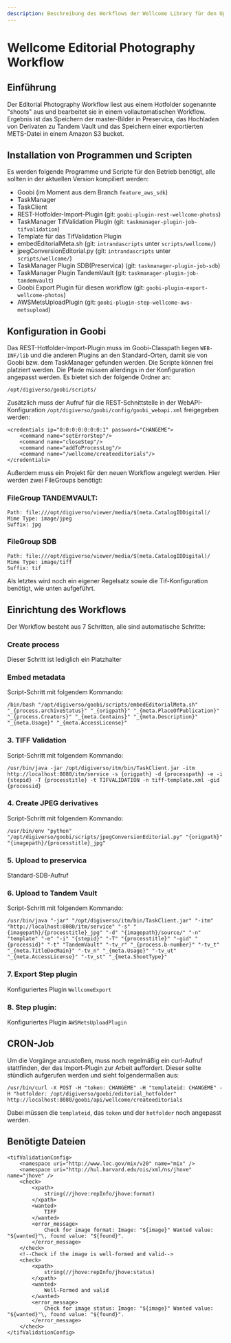 ```yaml
---
description: Beschreibung des Workflows der Wellcome Library für den Upload zu Tandem Vault
---
```


# Wellcome Editorial Photography Workflow

## Einführung

Der Editorial Photography Workflow liest aus einem Hotfolder sogenannte "shoots" aus und bearbeitet sie in einem vollautomatischen Workflow. Ergebnis ist das Speichern der master-Bilder in Preservica, das Hochladen von Derivaten zu Tandem Vault und das Speichern einer exportierten METS-Datei in einem Amazon S3 bucket.

## Installation von Programmen und Scripten

Es werden folgende Programme und Scripte für den Betrieb benötigt, alle sollten in der aktuellen Version kompiliert werden:

* Goobi \(im Moment aus dem Branch `feature_aws_sdk`\)
* TaskManager
* TaskClient
* REST-Hotfolder-Import-Plugin \(git: `goobi-plugin-rest-wellcome-photos`\)
* TaskManager TifValidation Plugin \(git: `taskmanager-plugin-job-tifvalidation`\)
* Template für das TifValidation Plugin
* embedEditorialMeta.sh \(git: `intrandascripts` unter `scripts/wellcome/`\)
* jpegConversionEditorial.py \(git: `intrandascripts` unter `scripts/wellcome/`\)
* TaskManager Plugin SDB\(Preservica\) \(git: `taskmanager-plugin-job-sdb`\)
* TaskManager Plugin TandemVault \(git: `taskmanager-plugin-job-tandemvault`\)
* Goobi Export Plugin für diesen workflow \(git: `goobi-plugin-export-wellcome-photos`\)
* AWSMetsUploadPlugin \(git: `goobi-plugin-step-wellcome-aws-metsupload`\)

## Konfiguration in Goobi

Das REST-Hotfolder-Import-Plugin muss im Goobi-Classpath liegen `WEB-INF/lib` und die anderen Plugins an den Standard-Orten, damit sie von Goobi bzw. dem TaskManager gefunden werden. Die Scripte können frei platziert werden. Die Pfade müssen allerdings in der Konfiguration angepasst werden. Es bietet sich der folgende Ordner an:

```text
/opt/digiverso/goobi/scripts/
```

Zusätzlich muss der Aufruf für die REST-Schnittstelle in der WebAPI-Konfiguration `/opt/digiverso/goobi/config/goobi_webapi.xml` freigegeben werden:

```markup
<credentials ip="0:0:0:0:0:0:0:1" password="CHANGEME">                      
    <command name="setErrorStep"/>                                              
    <command name="closeStep"/>                                                 
    <command name="addToProcessLog"/>                                           
    <command name="/wellcome/createeditorials"/>                                                 
</credentials>
```

Außerdem muss ein Projekt für den neuen Workflow angelegt werden. Hier werden zwei FileGroups benötigt:

### FileGroup TANDEMVAULT:

```text
Path: file:///opt/digiverso/viewer/media/$(meta.CatalogIDDigital)/ 
Mime Type: image/jpeg
Suffix: jpg
```

### FileGroup SDB

```text
Path: file:///opt/digiverso/viewer/media/$(meta.CatalogIDDigital)/ 
Mime Type: image/tiff
Suffix: tif
```

Als letztes wird noch ein eigener Regelsatz sowie die Tif-Konfiguration benötigt, wie unten aufgeführt.

## Einrichtung des Workflows

Der Workflow besteht aus 7 Schritten, alle sind automatische Schritte:

### Create process

Dieser Schritt ist lediglich ein Platzhalter

### Embed metadata

Script-Schritt mit folgendem Kommando:

```text
/bin/bash "/opt/digiverso/goobi/scripts/embedEditorialMeta.sh" "_{process.archiveStatus}" "_{origpath}" "_{meta.PlaceOfPublication}" "_{process.Creators}" "_{meta.Contains}" "_{meta.Description}" "_{meta.Usage}" "_{meta.AccessLicense}"
```

### 3. TIFF Validation

Script-Schritt mit folgendem Kommando:

```text
/usr/bin/java -jar /opt/digiverso/itm/bin/TaskClient.jar -itm http://localhost:8080/itm/service -s {origpath} -d {processpath} -e -i {stepid} -T {processtitle} -t TIFVALIDATION -n tiff-template.xml -gid {processid}
```

### 4. Create JPEG derivatives

Script-Schritt mit folgendem Kommando:

```text
/usr/bin/env "python" "/opt/digiverso/goobi/scripts/jpegConversionEditorial.py" "{origpath}" "{imagepath}/{processtitle}_jpg"
```

### 5. Upload to preservica

Standard-SDB-Aufruf

### 6. Upload to Tandem Vault

Script-Schritt mit folgendem Kommando:

```text
/usr/bin/java "-jar" "/opt/digiverso/itm/bin/TaskClient.jar" "-itm" "http://localhost:8080/itm/service" "-s" "{imagepath}/{processtitle}_jpg" "-d" "{imagepath}/source/" "-n" "template" "-e" "-i" "{stepid}" "-T" "{processtitle}" "-gid" "{processid}" "-t" "TandemVault" "-tv_r" "_{process.b-number}" "-tv_t" "_{meta.TitleDocMain}" "-tv_n" "_{meta.Usage}" "-tv_ut" "_{meta.AccessLicense}" "-tv_st" "_{meta.ShootType}"
```

### 7. Export Step plugin

Konfiguriertes Plugin `WellcomeExport`

### 8. Step plugin:

Konfiguriertes Plugin `AWSMetsUploadPlugin`

## CRON-Job

Um die Vorgänge anzustoßen, muss noch regelmäßig ein curl-Aufruf stattfinden, der das Import-Plugin zur Arbeit auffordert. Dieser sollte stündlich aufgerufen werden und sieht folgendermaßen aus:

```text
/usr/bin/curl -X POST -H "token: CHANGEME" -H "templateid: CHANGEME" -H "hotfolder: /opt/digiverso/goobi/editorial_hotfolder" http://localhost:8080/goobi/api/wellcome/createeditorials
```

Dabei müssen die `templateid`, das `token` und der `hotfolder` noch angepasst werden.

## Benötigte Dateien

```markup
<tifValidationConfig>
    <namespace uri="http://www.loc.gov/mix/v20" name="mix" />
    <namespace uri="http://hul.harvard.edu/ois/xml/ns/jhove" name="jhove" />
    <check>
        <xpath>
            string(//jhove:repInfo/jhove:format)
        </xpath>
        <wanted>
            TIFF
        </wanted>
        <error_message>
            Check for image format: Image: "${image}" Wanted value: "${wanted}"\, found value: "${found}".
        </error_message>
    </check>
    <!--Check if the image is well-formed and valid-->
    <check>
        <xpath>
            string(//jhove:repInfo/jhove:status)
        </xpath>
        <wanted>
            Well-Formed and valid
        </wanted>
        <error_message>
            Check for image status: Image: "${image}" Wanted value: "${wanted}"\, found value: "${found}".
        </error_message>
    </check>
</tifValidationConfig>
```

